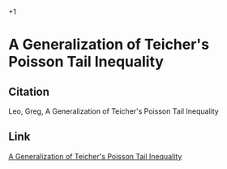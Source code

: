 +1

# A Generalization of Teicher's Poisson Tail Inequality

## Citation 

Leo, Greg, A Generalization of Teicher's Poisson Tail
Inequality

## Link 

[A Generalization of Teicher's Poisson Tail Inequality](../files/Papers/WP_Generalization-of-Teicher.pdf)


